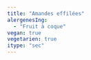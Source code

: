 ```yaml
---
title: "Amandes effilées"
alergenesIng:
  - "Fruit à coque"
vegan: true
vegetarien: true
itype: "sec"
---
```


